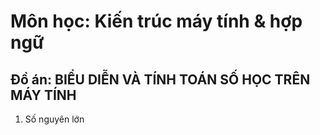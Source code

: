 # Môn học: Kiến trúc máy tính & hợp ngữ

## Đồ án: BIỂU DIỄN VÀ TÍNH TOÁN SỐ HỌC TRÊN MÁY TÍNH
1. Số nguyên lớn

